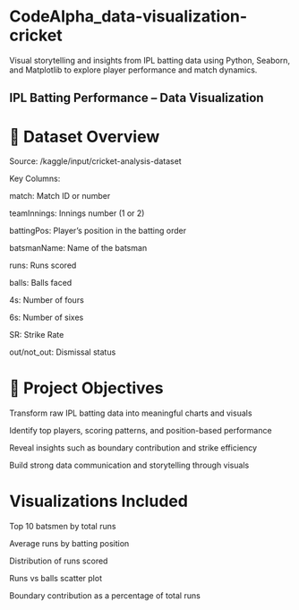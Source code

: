 # CodeAlpha_data-visualization-cricket
Visual storytelling and insights from IPL batting data using Python, Seaborn, and Matplotlib to explore player performance and match dynamics.
## IPL Batting Performance – Data Visualization
# 📁 Dataset Overview
Source: /kaggle/input/cricket-analysis-dataset

Key Columns:

match: Match ID or number

teamInnings: Innings number (1 or 2)

battingPos: Player’s position in the batting order

batsmanName: Name of the batsman

runs: Runs scored

balls: Balls faced

4s: Number of fours

6s: Number of sixes

SR: Strike Rate

out/not_out: Dismissal status
# 🎯 Project Objectives
Transform raw IPL batting data into meaningful charts and visuals

Identify top players, scoring patterns, and position-based performance

Reveal insights such as boundary contribution and strike efficiency

Build strong data communication and storytelling through visuals
# Visualizations Included
Top 10 batsmen by total runs

Average runs by batting position

Distribution of runs scored

Runs vs balls scatter plot

Boundary contribution as a percentage of total runs


